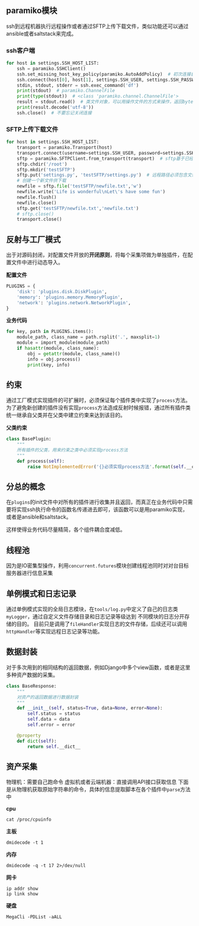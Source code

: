 ## paramiko模块
ssh到远程机器执行远程操作或者通过SFTP上传下载文件，类似功能还可以通过ansible或者saltstack来完成。
### ssh客户端
```python
for host in settings.SSH_HOST_LIST:
    ssh = paramiko.SSHClient()
    ssh.set_missing_host_key_policy(paramiko.AutoAddPolicy)  # 初次连接自动信任
    ssh.connect(host[0], host[1], settings.SSH_USER, settings.SSH_PASSWORD)
    stdin, stdout, stderr = ssh.exec_command('df')
    print(stdout)  # paramiko.ChannelFile
    print(type(stdout))  # <class 'paramiko.channel.ChannelFile'>
    result = stdout.read()  # 类文件对象，可以用操作文件的方式来操作，返回bytes类型
    print(result.decode('utf-8'))
    ssh.close()  # 不要忘记关闭连接
```

### SFTP上传下载文件
```python
for host in settings.SSH_HOST_LIST:
    transport = paramiko.Transport(host)
    transport.connect(username=settings.SSH_USER, password=settings.SSH_PASSWORD)
    sftp = paramiko.SFTPClient.from_transport(transport)  # sftp基于已经建立链接的transport层ssh协议
    sftp.chdir('/root')
    sftp.mkdir('testSFTP')
    sftp.put('settings.py', 'testSFTP/settings.py')  # 远程路径必须包含文件名
    # 创建一个新文件供下载
    newfile = sftp.file('testSFTP/newfile.txt','w')
    newfile.write('Life is wonderful\nLet\'s have some fun')
    newfile.flush()
    newfile.close()
    sftp.get('testSFTP/newfile.txt','newfile.txt')
    # sftp.close()
    transport.close()
```

## 反射与工厂模式
出于对源码封闭，对配置文件开放的**开闭原则**，将每个采集项做为单独插件，在配置文件中进行动态导入。

**配置文件**
```python
PLUGINS = {
    'disk': 'plugins.disk.DiskPlugin',
    'memory': 'plugins.memory.MemoryPlugin',
    'network': 'plugins.network.NetworkPlugin',
}
```
**业务代码**
```python
for key, path in PLUGINS.items():
    module_path, class_name = path.rsplit('.', maxsplit=1)
    module = import_module(module_path)
    if hasattr(module, class_name):
        obj = getattr(module, class_name)()
        info = obj.process()
        print(key, info)
```

## 约束
通过工厂模式实现插件的可扩展时，必须保证每个插件类中实现了`process`方法。
为了避免新创建的插件没有实现`process`方法造成反射时候报错，通过所有插件类统一继承自父类并在父类中建立约束来达到该目的。

**父类约束**
```python
class BasePlugin:
    """
    所有插件的父类，用来约束之类中必须实现process方法
    """
    def process(self):
        raise NotImplementedError('{}必须实现process方法'.format(self.__class__.__name__))
```

## 分总的概念
在`plugins`的init文件中对所有的插件进行收集并且返回，而真正在业务代码中只需要将实现ssh执行命令的函数名传递进去即可，该函数可以是用paramiko实现，
或者是ansible和saltstack。

这样使得业务代码尽量精简，各个组件耦合度减低。

## 线程池
因为是IO密集型操作，利用`concurrent.futures`模块创建线程池同时对对台目标服务器进行信息采集


## 单例模式和日志记录
通过单例模式实现的全局日志模块，在`tools/log.py`中定义了自己的日志类`myLogger`，通过自定义文件存储目录和日志记录等级达到
不同模块的日志分开存储的目的。
目前只是调用了`fileHandler`实现日志的文件存储，后续还可以调用`httpHandler`等实现远程日志记录等功能。

## 数据封装
对于多次用到的相同结构的返回数据，例如Django中多个view函数，或者是这里多种资产数据的采集。
```python
class BaseResponse:
    """
    对资产的返回数据进行数据封装
    """
    def __init__(self, status=True, data=None, error=None):
        self.status = status
        self.data = data
        self.error = error

    @property
    def dict(self):
        return self.__dict__
```

## 资产采集
物理机：需要自己跑命令
虚拟机或者云端机器：直接调用API接口获取信息
下面是从物理机获取原始字符串的命令，具体的信息提取脚本在各个插件中`parse`方法中

**cpu**
```shell script
cat /proc/cpuinfo
```

**主板**
```shell script
dmidecode -t 1
```


**内存**
```shell script
dmidecode -q -t 17 2>/dev/null
```

**网卡**
```shell script
ip addr show
ip link show
```

**硬盘**
```shell script
MegaCli -PDList -aALL
```


